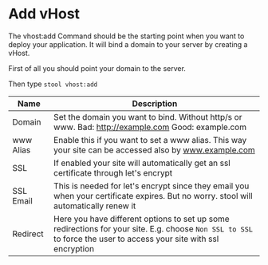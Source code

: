 # Add vHost

The vhost:add Command should be the starting point when you want to deploy your application. It will bind a domain to your server by creating a vHost.

First of all you should point your domain to the server.

Then type `stool vhost:add`

|Name|Description|
|---|---|
|Domain|Set the domain you want to bind. Without http/s or www. Bad: http://example.com Good: example.com|
|www Alias|Enable this if you want to set a www alias. This way your site can be accessed also by www.example.com|
|SSL|If enabled your site will automatically get an ssl certificate through let's encrypt|
|SSL Email|This is needed for let's encrypt since they email you when your certificate expires. But no worry. stool will automatically renew it|
|Redirect|Here you have different options to set up some redirections for your site. E.g. choose `Non SSL to SSL` to force the user to access your site with ssl encryption|